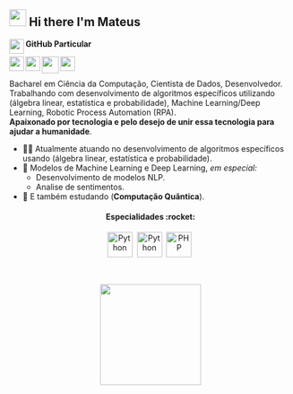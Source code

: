 <!--### Hi there 👋 I'm [Mateus!](https://github.com/JoseMateusCamargo)-->

<h2><img src="https://emojis.slackmojis.com/emojis/images/1531849430/4246/blob-sunglasses.gif?1531849430" width="30"/> Hi there I'm Mateus </h2>
 
<p align="left">
 <b>GitHub Particular</b>
<a href="https://github.com/JoseMateusCamargo" target="_blank" alt="github" title="github">
<img align="left" width="26px" src="https://cdn.jsdelivr.net/npm/simple-icons@3.13.0/icons/github.svg"></a>
 </p>

<p align="left">
<a href="https://www.linkedin.com/in/jmateuscamargo/" target="_blank" alt="Linkedin" title="Linkedin">
<img align="left" width="26px" src="https://cdn.jsdelivr.net/npm/simple-icons@3.4.0/icons/linkedin.svg"></a>

<a href="https://www.credly.com/users/jose-mateus-camargo-de-leva" target="_blank" alt="cclaim" title="Cclaim">
<img align="left" width="26px" src="https://cdn.jsdelivr.net/npm/simple-icons@4.14.0/icons/acclaim.svg"></a>

<a href="https://auth.geeksforgeeks.org/user/blackhat3" target="_blank" alt="GeeksforGeeks" title="GeeksforGeeks">
<img align="left" width="30px" src="https://cdn.jsdelivr.net/npm/simple-icons@4.14.0/icons/geeksforgeeks.svg"></a>

<a href="https://www.hackerrank.com/blackhat1" target="_blank" alt="HackerRank" title="HackerRank">
<img width="26px" src="https://cdn.jsdelivr.net/npm/simple-icons@3.13.0/icons/hackerrank.svg"></a>
</p>

Bacharel em Ciência da Computação, Cientista de Dados, Desenvolvedor. <br/>Trabalhando com desenvolvimento de algoritmos específicos utilizando (álgebra linear, estatística e probabilidade), Machine Learning/Deep Learning, Robotic Process Automation (RPA). <br/>**Apaixonado por tecnologia e pelo desejo de unir essa tecnologia para ajudar a humanidade**.

- 👩‍💻 Atualmente atuando no desenvolvimento de algoritmos específicos usando (álgebra linear, estatística e probabilidade).
- 🧮 Modelos de Machine Learning e Deep Learning, <i>em especial:</i>
    - Desenvolvimento de modelos NLP.
    - Analise de sentimentos.
- 🌱 E também estudando (**Computação Quântica**).

<h4 align="center">Especialidades :rocket:</h4>

<p align="center">
<img src="https://cdn.jsdelivr.net/npm/simple-icons@4.14.0/icons/python.svg" height="45" alt="Python">&nbsp
<img src="https://cdn.jsdelivr.net/npm/simple-icons@4.14.0/icons/java.svg" height="45" alt="Python">&nbsp
<img src="https://cdn.jsdelivr.net/npm/simple-icons@4.14.0/icons/kotlin.svg" height="45" alt="PHP">&nbsp
</p>

<br/>
<p align="center">
<img height="180em"  src="https://github-profile-summary-cards.vercel.app/api/cards/profile-details?username=JoseMateusLeva&theme=vue"/>
</p>

<!-- **JoseMateusLeva/JoseMateusLeva** is a ✨ _special_ ✨ repository because its `README.md` (this file) appears on your GitHub profile.

<!---
JoseMateusLeva/JoseMateusLeva is a ✨ special ✨ repository because its `README.md` (this file) appears on your GitHub profile.
You can click the Preview link to take a look at your changes.
--->

